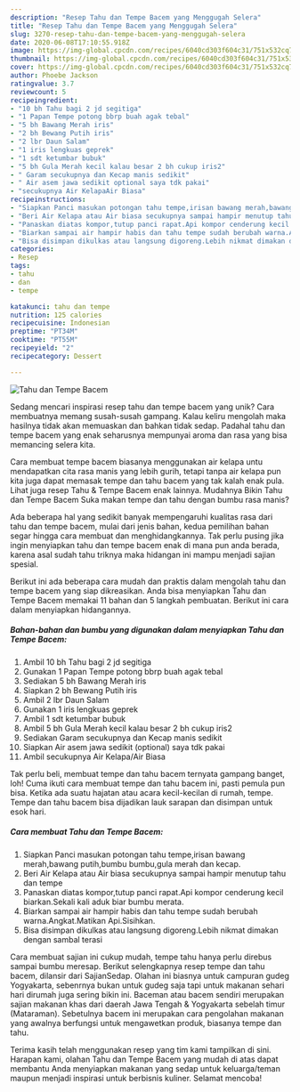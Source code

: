 ```yaml
---
description: "Resep Tahu dan Tempe Bacem yang Menggugah Selera"
title: "Resep Tahu dan Tempe Bacem yang Menggugah Selera"
slug: 3270-resep-tahu-dan-tempe-bacem-yang-menggugah-selera
date: 2020-06-08T17:10:55.918Z
image: https://img-global.cpcdn.com/recipes/6040cd303f604c31/751x532cq70/tahu-dan-tempe-bacem-foto-resep-utama.jpg
thumbnail: https://img-global.cpcdn.com/recipes/6040cd303f604c31/751x532cq70/tahu-dan-tempe-bacem-foto-resep-utama.jpg
cover: https://img-global.cpcdn.com/recipes/6040cd303f604c31/751x532cq70/tahu-dan-tempe-bacem-foto-resep-utama.jpg
author: Phoebe Jackson
ratingvalue: 3.7
reviewcount: 5
recipeingredient:
- "10 bh Tahu bagi 2 jd segitiga"
- "1 Papan Tempe potong bbrp buah agak tebal"
- "5 bh Bawang Merah iris"
- "2 bh Bewang Putih iris"
- "2 lbr Daun Salam"
- "1 iris lengkuas geprek"
- "1 sdt ketumbar bubuk"
- "5 bh Gula Merah kecil kalau besar 2 bh cukup iris2"
- " Garam secukupnya dan Kecap manis sedikit"
- " Air asem jawa sedikit optional saya tdk pakai"
- "secukupnya Air KelapaAir Biasa"
recipeinstructions:
- "Siapkan Panci masukan potongan tahu tempe,irisan bawang merah,bawang putih,bumbu bumbu,gula merah dan kecap."
- "Beri Air Kelapa atau Air biasa secukupnya sampai hampir menutup tahu dan tempe"
- "Panaskan diatas kompor,tutup panci rapat.Api kompor cenderung kecil biarkan.Sekali kali aduk biar bumbu merata."
- "Biarkan sampai air hampir habis dan tahu tempe sudah berubah warna.Angkat.Matikan Api.Sisihkan."
- "Bisa disimpan dikulkas atau langsung digoreng.Lebih nikmat dimakan dengan sambal terasi"
categories:
- Resep
tags:
- tahu
- dan
- tempe

katakunci: tahu dan tempe 
nutrition: 125 calories
recipecuisine: Indonesian
preptime: "PT34M"
cooktime: "PT55M"
recipeyield: "2"
recipecategory: Dessert

---
```



![Tahu dan Tempe Bacem](https://img-global.cpcdn.com/recipes/6040cd303f604c31/751x532cq70/tahu-dan-tempe-bacem-foto-resep-utama.jpg)

Sedang mencari inspirasi resep tahu dan tempe bacem yang unik? Cara membuatnya memang susah-susah gampang. Kalau keliru mengolah maka hasilnya tidak akan memuaskan dan bahkan tidak sedap. Padahal tahu dan tempe bacem yang enak seharusnya mempunyai aroma dan rasa yang bisa memancing selera kita.

Cara membuat tempe bacem biasanya menggunakan air kelapa untu mendapatkan cita rasa manis yang lebih gurih, tetapi tanpa air kelapa pun kita juga dapat memasak tempe dan tahu bacem yang tak kalah enak pula. Lihat juga resep Tahu &amp; Tempe Bacem enak lainnya. Mudahnya Bikin Tahu dan Tempe Bacem Suka makan tempe dan tahu dengan bumbu rasa manis?

Ada beberapa hal yang sedikit banyak mempengaruhi kualitas rasa dari tahu dan tempe bacem, mulai dari jenis bahan, kedua pemilihan bahan segar hingga cara membuat dan menghidangkannya. Tak perlu pusing jika ingin menyiapkan tahu dan tempe bacem enak di mana pun anda berada, karena asal sudah tahu triknya maka hidangan ini mampu menjadi sajian spesial.


Berikut ini ada beberapa cara mudah dan praktis dalam mengolah tahu dan tempe bacem yang siap dikreasikan. Anda bisa menyiapkan Tahu dan Tempe Bacem memakai 11 bahan dan 5 langkah pembuatan. Berikut ini cara dalam menyiapkan hidangannya.

<!--inarticleads1-->

##### Bahan-bahan dan bumbu yang digunakan dalam menyiapkan Tahu dan Tempe Bacem:

1. Ambil 10 bh Tahu bagi 2 jd segitiga
1. Gunakan 1 Papan Tempe potong bbrp buah agak tebal
1. Sediakan 5 bh Bawang Merah iris
1. Siapkan 2 bh Bewang Putih iris
1. Ambil 2 lbr Daun Salam
1. Gunakan 1 iris lengkuas geprek
1. Ambil 1 sdt ketumbar bubuk
1. Ambil 5 bh Gula Merah kecil kalau besar 2 bh cukup iris2
1. Sediakan  Garam secukupnya dan Kecap manis sedikit
1. Siapkan  Air asem jawa sedikit (optional) saya tdk pakai
1. Ambil secukupnya Air Kelapa/Air Biasa


Tak perlu beli, membuat tempe dan tahu bacem ternyata gampang banget, loh! Cuma ikuti cara membuat tempe dan tahu bacem ini, pasti pemula pun bisa. Ketika ada suatu hajatan atau acara kecil-kecilan di rumah, tempe. Tempe dan tahu bacem bisa dijadikan lauk sarapan dan disimpan untuk esok hari. 

<!--inarticleads2-->

##### Cara membuat Tahu dan Tempe Bacem:

1. Siapkan Panci masukan potongan tahu tempe,irisan bawang merah,bawang putih,bumbu bumbu,gula merah dan kecap.
1. Beri Air Kelapa atau Air biasa secukupnya sampai hampir menutup tahu dan tempe
1. Panaskan diatas kompor,tutup panci rapat.Api kompor cenderung kecil biarkan.Sekali kali aduk biar bumbu merata.
1. Biarkan sampai air hampir habis dan tahu tempe sudah berubah warna.Angkat.Matikan Api.Sisihkan.
1. Bisa disimpan dikulkas atau langsung digoreng.Lebih nikmat dimakan dengan sambal terasi


Cara membuat sajian ini cukup mudah, tempe tahu hanya perlu direbus sampai bumbu meresap. Berikut selengkapnya resep tempe dan tahu bacem, dilansir dari SajianSedap. Olahan ini biasnya untuk campuran gudeg Yogyakarta, sebenrnya bukan untuk gudeg saja tapi untuk makanan sehari hari dirumah juga sering bikin ini. Baceman atau bacem sendiri merupakan sajian makanan khas dari daerah Jawa Tengah &amp; Yogyakarta sebelah timur (Mataraman). Sebetulnya bacem ini merupakan cara pengolahan makanan yang awalnya berfungsi untuk mengawetkan produk, biasanya tempe dan tahu. 

Terima kasih telah menggunakan resep yang tim kami tampilkan di sini. Harapan kami, olahan Tahu dan Tempe Bacem yang mudah di atas dapat membantu Anda menyiapkan makanan yang sedap untuk keluarga/teman maupun menjadi inspirasi untuk berbisnis kuliner. Selamat mencoba!
